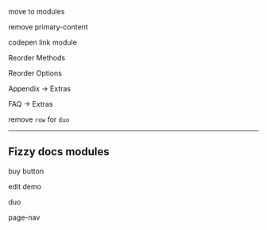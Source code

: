 <!-- Texta font -->

move to modules

<!-- move all tasks into tasks/ -->

remove primary-content

codepen link module

Reorder Methods

Reorder Options

Appendix -> Extras

FAQ -> Extras

remove `row` for `duo`

---

<div class="duo example">
  <div class="duo__cell example__code"></div>
  <div class="duo__cell example__demo"></div>
</div>


## Fizzy docs modules

buy button

edit demo

duo

page-nav


